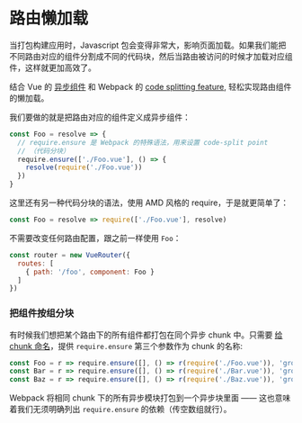 # 路由懒加载

当打包构建应用时，Javascript 包会变得非常大，影响页面加载。如果我们能把不同路由对应的组件分割成不同的代码块，然后当路由被访问的时候才加载对应组件，这样就更加高效了。

结合 Vue 的 [异步组件](http://vuejs.org/guide/components.html#Async-Components) 和 Webpack 的 [code splitting feature](https://webpack.js.org/guides/code-splitting-require/), 轻松实现路由组件的懒加载。

我们要做的就是把路由对应的组件定义成异步组件：

``` js
const Foo = resolve => {
  // require.ensure 是 Webpack 的特殊语法，用来设置 code-split point
  // （代码分块）
  require.ensure(['./Foo.vue'], () => {
    resolve(require('./Foo.vue'))
  })
}
```

这里还有另一种代码分块的语法，使用 AMD 风格的 require，于是就更简单了：

``` js
const Foo = resolve => require(['./Foo.vue'], resolve)
```

不需要改变任何路由配置，跟之前一样使用 `Foo`：

``` js
const router = new VueRouter({
  routes: [
    { path: '/foo', component: Foo }
  ]
})
```

### 把组件按组分块

有时候我们想把某个路由下的所有组件都打包在同个异步 chunk 中。只需要 [给 chunk 命名](https://webpack.js.org/guides/code-splitting-require/#chunkname)，提供 `require.ensure` 第三个参数作为 chunk 的名称:

``` js
const Foo = r => require.ensure([], () => r(require('./Foo.vue')), 'group-foo')
const Bar = r => require.ensure([], () => r(require('./Bar.vue')), 'group-foo')
const Baz = r => require.ensure([], () => r(require('./Baz.vue')), 'group-foo')
```

Webpack 将相同 chunk 下的所有异步模块打包到一个异步块里面 —— 这也意味着我们无须明确列出 `require.ensure` 的依赖（传空数组就行）。
